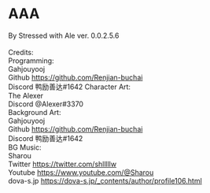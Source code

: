 # AAA
By Stressed with Ale
ver. 0.0.2.5.6 <br> <br> 
Credits: <br>
  Programming: <br> 
  Gahjouyooj <br> 
    Github https://github.com/Renjian-buchai <br> 
    Discord 鸭励善达#1642 
  Character Art: <br>
  The Alexer <br>
    Discord @Alexer#3370 <br>
  Background Art: <br>
  Gahjouyooj <br>
    Github https://github.com/Renjian-buchai <br>
    Discord 鸭励善达#1642 <br>
  BG Music: <br>
  Sharou <br>
    Twitter https://twitter.com/shlllllw <br>
    Youtube https://www.youtube.com/@Sharou <br>
    dova-s.jp https://dova-s.jp/_contents/author/profile106.html <br>
